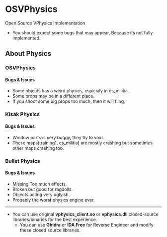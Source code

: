 # OSVPhysics
Open Source VPhysics Implementation
* You should expect some bugs that may appear, Because its not fully implemented. <br>

## About Physics

### OSVPhysics

#### Bugs & Issues

* Some objects has a weird physics, espicialy in cs_militia. 
* Some props may be in a different place.
* If you shoot some big props too much, then it will fling.

### Kisak Physics

#### Bugs & Issues

* Window parts is very buggy, they fly to void.
* These maps(training1, cs_militia) are mostly crashing but sometimes other maps crashing too.

### Bullet Physics

#### Bugs & Issues

* Missing Too much effects.
* Broken but good for ragdolls.
* Objects acting very uglyish.
* Probably the worst physics engine ever.

---

* You can use original **vphysics_client.so** or **vphysics.dll** closed-source libraries/binaries for the best experience.
   * You can use **Ghidra** or **IDA Free** for Reverse Engineer and modify these closed source libraries. <br>
